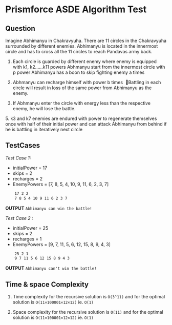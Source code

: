 # Prismforce ASDE Algorithm Test

## Question

Imagine Abhimanyu in Chakravyuha. There are 11 circles in the Chakravyuha surrounded by different enemies. Abhimanyu is located in the innermost circle and has to cross all the 11 circles to reach Pandavas army back. 

1. Each circle is guarded by different enemy where enemy is equipped with k1, k2……k11 powers Abhmanyu start from the innermost circle with p power Abhimanyu has a boon to skip fighting enemy a times 

2. Abhmanyu can recharge himself with power b times 
Battling in each circle will result in loss of the same power from Abhimanyu as the enemy. 

3. If Abhmanyu enter the circle with energy less than the respective enemy, he will lose the battle.

5. k3 and k7 enemies are endured with power to regenerate themselves once with half of their initial power and can attack Abhimanyu from behind if he is battling in iteratively next circle 


##  TestCases
*Test Case 1:*

- initialPower = 17
- skips = 2
- recharges = 2
- EnemyPowers = [7, 8, 5, 4, 10, 9, 11, 6, 2, 3, 7]

```bash
    17 2 2
    7 8 5 4 10 9 11 6 2 3 7
```

**OUTPUT**
`Abhimanyu can win the battle!`


*Test Case 2 :*

- initialPower = 25
- skips = 2
- recharges = 1
- EnemyPowers = [9, 7, 11, 5, 6, 12, 15, 8, 9, 4, 3]

```bash
    25 2 1
    9 7 11 5 6 12 15 8 9 4 3
```
**OUTPUT**
`Abhimanyu can't win the battle!`

## Time & space Complexity

1. Time complexity for the recursive solution is `O(3^11)`
   and for the optimal solution is `O(11×100001×12×12)` ie. `O(1)`

2. Space complexity for the recursive solution is `O(11)`
  and for the optimal solution is `O(11×100001×12×12)` ie. `O(1)`